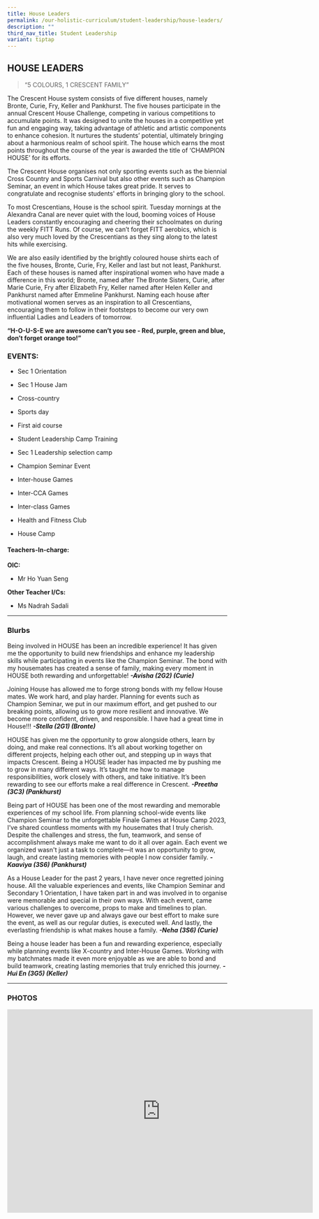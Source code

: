 ```yaml
---
title: House Leaders
permalink: /our-holistic-curriculum/student-leadership/house-leaders/
description: ""
third_nav_title: Student Leadership
variant: tiptap
---
```

<h2><strong>HOUSE LEADERS</strong></h2>
<blockquote>
<p>“5 COLOURS, 1 CRESCENT FAMILY”</p>
</blockquote>
<p>The Crescent House system consists of five different houses, namely Bronte,
Curie, Fry, Keller and Pankhurst. The five houses participate in the annual
Crescent House Challenge, competing in various competitions to accumulate
points. It was designed to unite the houses in a competitive yet fun and
engaging way, taking advantage of athletic and artistic components to enhance
cohesion. It nurtures the students’ potential, ultimately bringing about
a harmonious realm of school spirit. The house which earns the most points
throughout the course of the year is awarded the title of ‘CHAMPION HOUSE’
for its efforts.</p>
<p>The Crescent House organises not only sporting events such as the biennial
Cross Country and Sports Carnival but also other events such as Champion
Seminar, an event in which House takes great pride. It serves to congratulate
and recognise students' efforts in bringing glory to the school.</p>
<p>To most Crescentians, House is the school spirit. Tuesday mornings at
the Alexandra Canal are never quiet with the loud, booming voices of House
Leaders constantly encouraging and cheering their schoolmates on during
the weekly FITT Runs. Of course, we can’t forget FITT aerobics, which is
also very much loved by the Crescentians as they sing along to the latest
hits while exercising.</p>
<p>We are also easily identified by the brightly coloured house shirts each
of the five houses, Bronte, Curie, Fry, Keller and last but not least,
Pankhurst. Each of these houses is named after inspirational women who
have made a difference in this world; Bronte, named after The Bronte Sisters,
Curie, after Marie Curie, Fry after Elizabeth Fry, Keller named after Helen
Keller and Pankhurst named after Emmeline Pankhurst. Naming each house
after motivational women serves as an inspiration to all Crescentians,
encouraging them to follow in their footsteps to become our very own influential
Ladies and Leaders of tomorrow.</p>
<p><strong>“H-O-U-S-E we are awesome can’t you see - Red, purple, green and blue, don’t forget orange too!”</strong>
</p>
<h3><strong>EVENTS:</strong></h3>
<ul data-tight="true" class="tight">
<li>
<p>Sec 1 Orientation</p>
</li>
<li>
<p>Sec 1 House Jam</p>
</li>
<li>
<p>Cross-country</p>
</li>
<li>
<p>Sports day</p>
</li>
<li>
<p>First aid course</p>
</li>
<li>
<p>Student Leadership Camp Training</p>
</li>
<li>
<p>Sec 1 Leadership selection camp</p>
</li>
<li>
<p>Champion Seminar Event</p>
</li>
<li>
<p>Inter-house Games</p>
</li>
<li>
<p>Inter-CCA Games</p>
</li>
<li>
<p>Inter-class Games</p>
</li>
<li>
<p>Health and Fitness Club</p>
</li>
<li>
<p>House Camp</p>
</li>
</ul>
<h4><strong>Teachers-In-charge:</strong></h4>
<p><strong>OIC:</strong>
</p>
<ul data-tight="true" class="tight">
<li>
<p>Mr Ho Yuan Seng</p>
</li>
</ul>
<p><strong>Other Teacher I/Cs:</strong>
</p>
<ul data-tight="true" class="tight">
<li>
<p>Ms Nadrah Sadali</p>
</li>
</ul>
<hr>
<h3><strong>Blurbs</strong></h3>
<p>Being involved in HOUSE has been an incredible experience! It has given
me the opportunity to build new friendships and enhance my leadership skills
while participating in events like the Champion Seminar. The bond with
my housemates has created a sense of family, making every moment in HOUSE
both rewarding and unforgettable! <strong><em>-Avisha (2G2) (Curie)</em></strong>
</p>
<p>Joining House has allowed me to forge strong bonds with my fellow House
mates. We work hard, and play harder. Planning for events such as Champion
Seminar, we put in our maximum effort, and get pushed to our breaking points,
allowing us to grow more resilient and innovative. We become more confident,
driven, and responsible. I have had a great time in House!!! <strong><em>-Stella (2G1) (Bronte)</em></strong>
</p>
<p>HOUSE has given me the opportunity to grow alongside others, learn by
doing, and make real connections. It’s all about working together on different
projects, helping each other out, and stepping up in ways that impacts
Crescent. Being a HOUSE leader has impacted me by pushing me to grow in
many different ways. It’s taught me how to manage responsibilities, work
closely with others, and take initiative. It’s been rewarding to see our
efforts make a real difference in Crescent. <strong><em>-Preetha (3C3) (Pankhurst)</em></strong>
</p>
<p>Being part of HOUSE has been one of the most rewarding and memorable experiences
of my school life. From planning school-wide events like Champion Seminar
to the unforgettable Finale Games at House Camp 2023, I’ve shared countless
moments with my housemates that I truly cherish. Despite the challenges
and stress, the fun, teamwork, and sense of accomplishment always make
me want to do it all over again. Each event we organized wasn't just a
task to complete—it was an opportunity to grow, laugh, and create lasting
memories with people I now consider family. <strong><em>-Kaaviya (3S6) (Pankhurst)</em></strong>
</p>
<p>As a House Leader for the past 2 years, I have never once regretted joining
house. All the valuable experiences and events, like Champion Seminar and
Secondary 1 Orientation, I have taken part in and was involved in to organise
were memorable and special in their own ways. With each event, came various
challenges to overcome, props to make and timelines to plan. However, we
never gave up and always gave our best effort to make sure the event, as
well as our regular duties, is executed well. And lastly, the everlasting
friendship is what makes house a family. <strong><em>-Neha (3S6) (Curie)</em></strong>
</p>
<p>Being a house leader has been a fun and rewarding experience, especially
while planning events like X-country and Inter-House Games. Working with
my batchmates made it even more enjoyable as we are able to bond and build
teamwork, creating lasting memories that truly enriched this journey. <strong><em>-Hui En (3G5) (Keller)</em></strong>
</p>
<p></p>
<hr>
<h3><strong>PHOTOS</strong></h3>
<div class="iframe-wrapper">
<iframe height="466" width="700" allowfullscreen="true" frameborder="0" src="https://docs.google.com/presentation/d/e/2PACX-1vSMdDX8cA9n11r0JLQMsr2r21y-XSUy1eZcO1oSSjvUc7xpKfrKfgUeP7tl5NO5IU4uOfMfZo0Qf3kG/embed?start=true&amp;loop=true&amp;delayms=3000"></iframe>
</div>
<p></p>